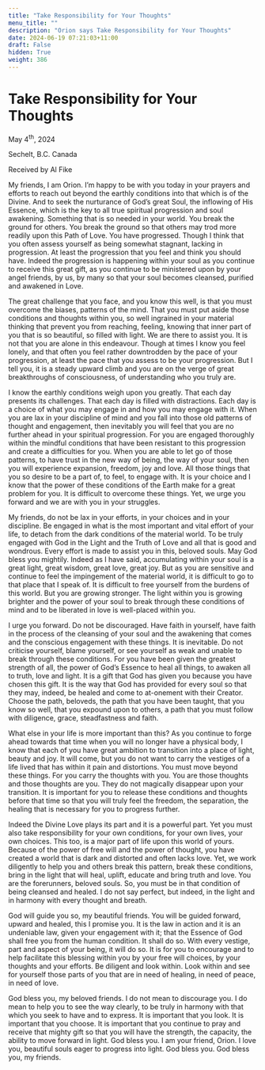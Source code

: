 ```yaml
---
title: "Take Responsibility for Your Thoughts"
menu_title: ""
description: "Orion says Take Responsibility for Your Thoughts"
date: 2024-06-19 07:21:03+11:00
draft: False
hidden: True
weight: 386
---
```

# Take Responsibility for Your Thoughts

May 4<sup>th</sup>, 2024

Sechelt, B.C. Canada

Received by Al Fike 


My friends, I am Orion. I’m happy to be with you today in your prayers and efforts to reach out beyond the earthly conditions into that which is of the Divine. And to seek the nurturance of God’s great Soul, the inflowing of His Essence, which is the key to all true spiritual progression and soul awakening. Something that is so needed in your world. You break the ground for others. You break the ground so that others may trod more readily upon this Path of Love. You have progressed. Though I think that you often assess yourself as being somewhat stagnant, lacking in progression. At least the progression that you feel and think you should have. Indeed the progression is happening within your soul as you continue to receive this great gift, as you continue to be ministered upon by your angel friends, by us, by many so that your soul becomes cleansed, purified and awakened in Love.

The great challenge that you face, and you know this well, is that you must overcome the biases, patterns of the mind. That you must put aside those conditions and thoughts within you, so well ingrained in your material thinking that prevent you from reaching, feeling, knowing that inner part of you that is so beautiful, so filled with light. We are there to assist you. It is not that you are alone in this endeavour. Though at times I know you feel lonely, and that often you feel rather downtrodden by the pace of your progression, at least the pace that you assess to be your progression. But I tell you, it is a steady upward climb and you are on the verge of great breakthroughs of consciousness, of understanding who you truly are. 

I know the earthly conditions weigh upon you greatly. That each day presents its challenges. That each day is filled with distractions. Each day is a choice of what you may engage in and how you may engage with it. When you are lax in your discipline of mind and you fall into those old patterns of thought and engagement, then inevitably you will feel that you are no further ahead in your spiritual progression. For you are engaged thoroughly within the mindful conditions that have been resistant to this progression and create a difficulties for you. When you are able to let go of those patterns, to have trust in the new way of being, the way of your soul, then you will experience expansion, freedom, joy and love. All those things that you so desire to be a part of, to feel, to engage with. It is your choice and I know that the power of these conditions of the Earth make for a great problem for you. It is difficult to overcome these things. Yet, we urge you forward and we are with you in your struggles. 

My friends, do not be lax in your efforts, in your choices and in your discipline. Be engaged in what is the most important and vital effort of your life, to detach from the dark conditions of the material world. To be truly engaged with God in the Light and the Truth of Love and all that is good and wondrous. Every effort is made to assist you in this, beloved souls. May God bless you mightily. Indeed as I have said, accumulating within your soul is a great light, great wisdom, great love, great joy. But as you are sensitive and continue to feel the impingement of the material world, it is difficult to go to that place that I speak of. It is difficult to free yourself from the burdens of this world. But you are growing stronger. The light within you is growing brighter and the power of your soul to break through these conditions of mind and to be liberated in love is well-placed within you. 
 
I urge you forward. Do not be discouraged. Have faith in yourself, have faith in the process of the cleansing of your soul and the awakening that comes and the conscious engagement with these things. It is inevitable. Do not criticise yourself, blame yourself, or see yourself as weak and unable to break through these conditions. For you have been given the greatest strength of all, the power of God’s Essence to heal all things, to awaken all to truth, love and light. It is a gift that God has given you because you have chosen this gift. It is the way that God has provided for every soul so that they may, indeed, be healed and come to at-onement with their Creator. Choose the path, beloveds, the path that you have been taught, that you know so well, that you expound upon to others, a path that you must follow with diligence, grace, steadfastness and faith. 
 
What else in your life is more important than this? As you continue to forge ahead towards that time when you will no longer have a physical body, I know that each of you have great ambition to transition into a place of light, beauty and joy. It will come, but you do not want to carry the vestiges of a life lived that has within it pain and distortions. You must move beyond these things. For you carry the thoughts with you. You are those thoughts and those thoughts are you. They do not magically disappear upon your transition. It is important for you to release these conditions and thoughts before that time so that you will truly feel the freedom, the separation, the healing that is necessary for you to progress further. 

Indeed the Divine Love plays its part and it is a powerful part. Yet you must also take responsibility for your own conditions, for your own lives, your own choices. This too, is a major part of life upon this world of yours. Because of the power of free will and the power of thought, you have created a world that is dark and distorted and often lacks love. Yet, we work diligently to help you and others break this pattern, break these conditions, bring in the light that will heal, uplift, educate and bring truth and love. You are the forerunners, beloved souls. So, you must be in that condition of being cleansed and healed. I do not say perfect, but indeed, in the light and in harmony with every thought and breath. 

God will guide you so, my beautiful friends. You will be guided forward, upward and healed, this I promise you. It is the law in action and it is an undeniable law, given your engagement with it; that the Essence of God shall free you from the human condition. It shall do so. With every vestige, part and aspect of your being, it will do so. It is for you to encourage and to help facilitate this blessing within you by your free will choices, by your thoughts and your efforts. Be diligent and look within. Look within and see for yourself those parts of you that are in need of healing, in need of peace, in need of love. 

God bless you, my beloved friends. I do not mean to discourage you. I do mean to help you to see the way clearly, to be truly in harmony with that which you seek to have and to express. It is important that you look. It is important that you choose. It is important that you continue to pray and receive that mighty gift so that you will have the strength, the capacity, the ability to move forward in light. God bless you. I am your friend, Orion. I love you, beautiful souls eager to progress into light. God bless you. God bless you, my friends. 